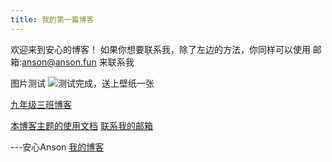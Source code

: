 ```yaml
---
title: 我的第一篇博客
---
```


欢迎来到安心的博客！
如果你想要联系我，除了左边的方法，你同样可以使用
邮箱:anson@anson.fun
来联系我

图片测试
![测试完成，送上壁纸一张](https://s2.loli.net/2024/03/17/3YvKRhe7GdlBc4q.jpg)

[九年级三班博客](https://ognn.xyz/)

[本博客主题的使用文档](https://hexo.fluid-dev.com/docs/guide/)
[联系我的邮箱](mailto:service@anson.fun)

---安心Anson [我的博客](ognn.top)